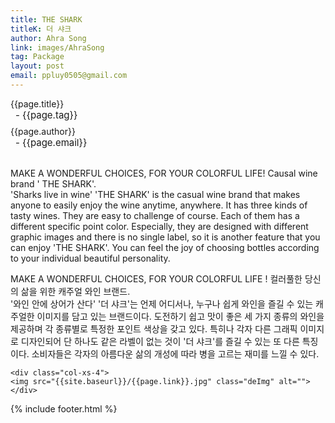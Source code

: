 ```yaml
---
title: THE SHARK
titleK: 더 샤크
author: Ahra Song
link: images/AhraSong
tag: Package
layout: post
email: ppluy0505@gmail.com
---	
```


<div class="container">

<div class="deDep">
{{page.title}}<br>
<p style="font-size:15px; margin:0px; padding:0px 0px 0px 8px; margin:0px 0px 8px 0px;">- {{page.tag}}</p>
{{page.author}}<br>
<p style="font-size:15px; margin:0px; padding:0px 0px 0px 8px;">- {{page.email}}</p>
</div>

<br>

<div class="det lato">

<!--영문-->

MAKE A WONDERFUL CHOICES,
FOR YOUR COLORFUL LIFE!
Causal wine brand ' THE SHARK'.
<br>
'Sharks live in wine'
'THE SHARK' is the casual wine brand that makes anyone to easily enjoy the wine anytime, anywhere.
It has three kinds of tasty wines. They are easy to challenge of course. Each of them has a different specific point color. Especially, they are designed with different graphic images and there is no single label, so it is another feature that you can enjoy 'THE SHARK'. You can feel the joy of choosing  bottles according to your individual beautiful personality.

<!--영문-->

</div>


<div class="noto">
<!--국문-->

MAKE A WONDERFUL CHOICES,
FOR YOUR COLORFUL LIFE !
컬러풀한 당신의 삶을 위한 캐주얼 와인 브랜드.
<br>
'와인 안에 상어가 산다' 
'더 샤크'는 언제 어디서나, 누구나 쉽게 와인을 즐길 수 있는 캐주얼한 이미지를 담고 있는 브랜드이다. 도전하기 쉽고 맛이 좋은 세 가지 종류의 와인을 제공하며 각 종류별로 특정한 포인트 색상을 갖고 있다. 특히나 각자 다른 그래픽 이미지로 디자인되어 단 하나도 같은 라벨이 없는 것이 '더 샤크'를 즐길 수 있는 또 다른 특징이다. 소비자들은 각자의 아름다운 삶의 개성에 따라 병을 고르는 재미를 느낄 수 있다.

<!--국문-->

</div>

<div class="row noto">
	
	<div class="col-xs-4">
	<img src="{{site.baseurl}}/{{page.link}}.jpg" class="deImg" alt=""></div>
	
</div>

	

</div> 

{% include footer.html %}